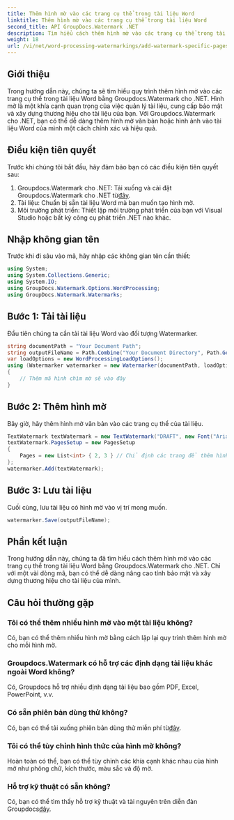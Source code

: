 ```yaml
---
title: Thêm hình mờ vào các trang cụ thể trong tài liệu Word
linktitle: Thêm hình mờ vào các trang cụ thể trong tài liệu Word
second_title: API GroupDocs.Watermark .NET
description: Tìm hiểu cách thêm hình mờ vào các trang cụ thể trong tài liệu Word một cách dễ dàng bằng Groupdocs cho .NET. Tăng cường bảo mật tài liệu và xây dựng thương hiệu.
weight: 18
url: /vi/net/word-processing-watermarkings/add-watermark-specific-pages-word-docs/
---
```

## Giới thiệu
Trong hướng dẫn này, chúng ta sẽ tìm hiểu quy trình thêm hình mờ vào các trang cụ thể trong tài liệu Word bằng Groupdocs.Watermark cho .NET. Hình mờ là một khía cạnh quan trọng của việc quản lý tài liệu, cung cấp bảo mật và xây dựng thương hiệu cho tài liệu của bạn. Với Groupdocs.Watermark cho .NET, bạn có thể dễ dàng thêm hình mờ văn bản hoặc hình ảnh vào tài liệu Word của mình một cách chính xác và hiệu quả.
## Điều kiện tiên quyết
Trước khi chúng tôi bắt đầu, hãy đảm bảo bạn có các điều kiện tiên quyết sau:
1.  Groupdocs.Watermark cho .NET: Tải xuống và cài đặt Groupdocs.Watermark cho .NET từ[đây](https://releases.groupdocs.com/Watermark/net/).
2. Tài liệu: Chuẩn bị sẵn tài liệu Word mà bạn muốn tạo hình mờ.
3. Môi trường phát triển: Thiết lập môi trường phát triển của bạn với Visual Studio hoặc bất kỳ công cụ phát triển .NET nào khác.

## Nhập không gian tên
Trước khi đi sâu vào mã, hãy nhập các không gian tên cần thiết:
```csharp
using System;
using System.Collections.Generic;
using System.IO;
using GroupDocs.Watermark.Options.WordProcessing;
using GroupDocs.Watermark.Watermarks;
```
## Bước 1: Tải tài liệu
Đầu tiên chúng ta cần tải tài liệu Word vào đối tượng Watermarker.
```csharp
string documentPath = "Your Document Path";
string outputFileName = Path.Combine("Your Document Directory", Path.GetFileName(documentPath));
var loadOptions = new WordProcessingLoadOptions();
using (Watermarker watermarker = new Watermarker(documentPath, loadOptions))
{
    // Thêm mã hình chìm mờ sẽ vào đây
}
```
## Bước 2: Thêm hình mờ
Bây giờ, hãy thêm hình mờ văn bản vào các trang cụ thể của tài liệu.
```csharp
TextWatermark textWatermark = new TextWatermark("DRAFT", new Font("Arial", 42));
textWatermark.PagesSetup = new PagesSetup
{
    Pages = new List<int> { 2, 3 } // Chỉ định các trang để thêm hình mờ
};
watermarker.Add(textWatermark);
```
## Bước 3: Lưu tài liệu
Cuối cùng, lưu tài liệu có hình mờ vào vị trí mong muốn.
```csharp
watermarker.Save(outputFileName);
```

## Phần kết luận
Trong hướng dẫn này, chúng ta đã tìm hiểu cách thêm hình mờ vào các trang cụ thể trong tài liệu Word bằng Groupdocs.Watermark cho .NET. Chỉ với một vài dòng mã, bạn có thể dễ dàng nâng cao tính bảo mật và xây dựng thương hiệu cho tài liệu của mình.
## Câu hỏi thường gặp
### Tôi có thể thêm nhiều hình mờ vào một tài liệu không?
Có, bạn có thể thêm nhiều hình mờ bằng cách lặp lại quy trình thêm hình mờ cho mỗi hình mờ.
### Groupdocs.Watermark có hỗ trợ các định dạng tài liệu khác ngoài Word không?
Có, Groupdocs hỗ trợ nhiều định dạng tài liệu bao gồm PDF, Excel, PowerPoint, v.v.
### Có sẵn phiên bản dùng thử không?
 Có, bạn có thể tải xuống phiên bản dùng thử miễn phí từ[đây](https://releases.groupdocs.com/).
### Tôi có thể tùy chỉnh hình thức của hình mờ không?
Hoàn toàn có thể, bạn có thể tùy chỉnh các khía cạnh khác nhau của hình mờ như phông chữ, kích thước, màu sắc và độ mờ.
### Hỗ trợ kỹ thuật có sẵn không?
 Có, bạn có thể tìm thấy hỗ trợ kỹ thuật và tài nguyên trên diễn đàn Groupdocs[đây](https://forum.groupdocs.com/c/watermark/19).